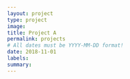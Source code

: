 ```yaml
---
layout: project
type: project
image: 
title: Project A
permalink: projects
# All dates must be YYYY-MM-DD format!
date: 2018-11-01
labels:
summary: 
---
```






